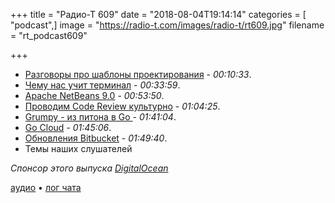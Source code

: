 +++
title = "Радио-Т 609"
date = "2018-08-04T19:14:14"
categories = [ "podcast",]
image = "https://radio-t.com/images/radio-t/rt609.jpg"
filename = "rt_podcast609"

+++

- [Разговоры про шаблоны проектирования](https://dev.to/powerwebdev/an-introduction-to-the-concept-of-design-patterns-o29) - *00:10:33*.
- [Чему нас учит терминал](https://brandur.org/interfaces) - *00:33:59*.
- [Apache NetBeans 9.0](https://sdtimes.com/java/apache-netbeans-incubating-9-0-is-now-available/) - *00:53:50*.
- [Проводим Code Review культурно](https://blog.plaid.com/building-an-inclusive-code-review-culture/) - *01:04:25*.
- [Grumpy - из питона в Go ](https://github.com/grumpyhome/grumpy/blob/master/README.md) - *01:41:04*.
- [Go Cloud](https://blog.golang.org/go-cloud) - *01:45:06*.
- [Обновления Bitbucket](https://blog.bitbucket.org/2018/07/19/13-new-bitbucket-cloud-features/) - *01:49:40*.
- Темы наших слушателей

*Спонсор этого выпуска [DigitalOcean](https://www.digitalocean.com)*


[аудио](http://cdn.radio-t.com/rt_podcast609.mp3) • [лог чата](http://chat.radio-t.com/logs/radio-t-609.html)
<audio src="http://cdn.radio-t.com/rt_podcast609.mp3" preload="none"></audio>
